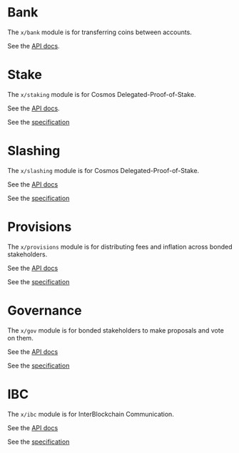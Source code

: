 # Bank

The `x/bank` module is for transferring coins between accounts.

See the [API docs](https://godoc.org/github.com/cosmos/cosmos-sdk/x/bank).

# Stake

The `x/staking` module is for Cosmos Delegated-Proof-of-Stake.

See the [API docs](https://godoc.org/github.com/cosmos/cosmos-sdk/x/staking).

See the
[specification](https://github.com/cosmos/cosmos-sdk/tree/develop/docs/spec/staking)

# Slashing

The `x/slashing` module is for Cosmos Delegated-Proof-of-Stake.

See the [API docs](https://godoc.org/github.com/cosmos/cosmos-sdk/x/slashing)

See the
[specification](https://github.com/cosmos/cosmos-sdk/tree/develop/docs/spec/slashing)

# Provisions

The `x/provisions` module is for distributing fees and inflation across bonded
stakeholders.

See the [API docs](https://godoc.org/github.com/cosmos/cosmos-sdk/x/provisions)

See the
[specification](https://github.com/cosmos/cosmos-sdk/tree/develop/docs/spec/provisions)

# Governance

The `x/gov` module is for bonded stakeholders to make proposals and vote on them.

See the [API docs](https://godoc.org/github.com/cosmos/cosmos-sdk/x/gov)

See the
[specification](https://github.com/cosmos/cosmos-sdk/tree/develop/docs/spec/governance)

# IBC

The `x/ibc` module is for InterBlockchain Communication.

See the [API docs](https://godoc.org/github.com/cosmos/cosmos-sdk/x/ibc)

See the
[specification](https://github.com/cosmos/cosmos-sdk/tree/develop/docs/spec/ibc)
